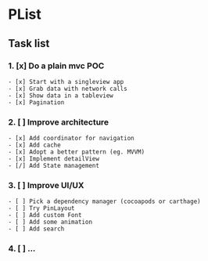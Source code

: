 # PList
## Task list
### 1. [x] Do a plain mvc POC

	- [x] Start with a singleview app
	- [x] Grab data with network calls
	- [x] Show data in a tableview
	- [x] Pagination
	
### 2. [ ] Improve architecture
	- [x] Add coordinator for navigation
	- [x] Add cache
	- [x] Adopt a better pattern (eg. MVVM)
	- [x] Implement detailView
	- [/] Add State management

### 3. [ ] Improve UI/UX
	- [ ] Pick a dependency manager (cocoapods or carthage)
	- [ ] Try PinLayout
	- [ ] Add custom Font
	- [ ] Add some animation
	- [ ] Add search

### 4. [ ] ...
